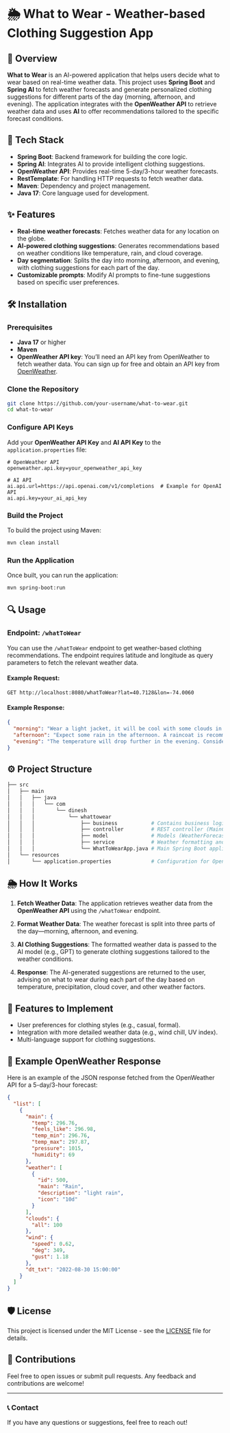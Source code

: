 # 🌦️ What to Wear - Weather-based Clothing Suggestion App

## 🚀 Overview
**What to Wear** is an AI-powered application that helps users decide what to wear based on real-time weather data. This project uses **Spring Boot** and **Spring AI** to fetch weather forecasts and generate personalized clothing suggestions for different parts of the day (morning, afternoon, and evening). The application integrates with the **OpenWeather API** to retrieve weather data and uses **AI** to offer recommendations tailored to the specific forecast conditions.

## 🔧 Tech Stack
- **Spring Boot**: Backend framework for building the core logic.
- **Spring AI**: Integrates AI to provide intelligent clothing suggestions.
- **OpenWeather API**: Provides real-time 5-day/3-hour weather forecasts.
- **RestTemplate**: For handling HTTP requests to fetch weather data.
- **Maven**: Dependency and project management.
- **Java 17**: Core language used for development.

## ✨ Features
- **Real-time weather forecasts**: Fetches weather data for any location on the globe.
- **AI-powered clothing suggestions**: Generates recommendations based on weather conditions like temperature, rain, and cloud coverage.
- **Day segmentation**: Splits the day into morning, afternoon, and evening, with clothing suggestions for each part of the day.
- **Customizable prompts**: Modify AI prompts to fine-tune suggestions based on specific user preferences.

## 🛠️ Installation

### Prerequisites
- **Java 17** or higher
- **Maven**
- **OpenWeather API key**: You’ll need an API key from OpenWeather to fetch weather data. You can sign up for free and obtain an API key from [OpenWeather](https://home.openweathermap.org/users/sign_up).

### Clone the Repository
```bash
git clone https://github.com/your-username/what-to-wear.git
cd what-to-wear
```

### Configure API Keys
Add your **OpenWeather API Key** and **AI API Key** to the `application.properties` file:

```properties
# OpenWeather API
openweather.api.key=your_openweather_api_key

# AI API
ai.api.url=https://api.openai.com/v1/completions  # Example for OpenAI API
ai.api.key=your_ai_api_key
```

### Build the Project
To build the project using Maven:
```bash
mvn clean install
```

### Run the Application
Once built, you can run the application:
```bash
mvn spring-boot:run
```

## 🔍 Usage

### Endpoint: `/whatToWear`

You can use the `/whatToWear` endpoint to get weather-based clothing recommendations. The endpoint requires latitude and longitude as query parameters to fetch the relevant weather data.

#### Example Request:
```
GET http://localhost:8080/whatToWear?lat=40.7128&lon=-74.0060
```

#### Example Response:
```json
{
  "morning": "Wear a light jacket, it will be cool with some clouds in the morning.",
  "afternoon": "Expect some rain in the afternoon. A raincoat is recommended.",
  "evening": "The temperature will drop further in the evening. Consider a warm sweater or jacket."
}
```

## ⚙️ Project Structure

```bash
├── src
│   ├── main
│   │   ├── java
│   │   │   └── com
│   │   │       └── dinesh
│   │   │           └── whattowear
│   │   │               ├── business           # Contains business logic (ClothingSuggestion)
│   │   │               ├── controller         # REST controller (MainController)
│   │   │               ├── model              # Models (WeatherForecast, WeatherResponse, etc.)
│   │   │               ├── service            # Weather formatting and API services
│   │   │               └── WhatToWearApp.java # Main Spring Boot application
│   └── resources
│       └── application.properties             # Configuration for OpenWeather and AI API keys
```

## 🌦️ How It Works

1. **Fetch Weather Data**: The application retrieves weather data from the **OpenWeather API** using the `/whatToWear` endpoint.
   
2. **Format Weather Data**: The weather forecast is split into three parts of the day—morning, afternoon, and evening.

3. **AI Clothing Suggestions**: The formatted weather data is passed to the AI model (e.g., GPT) to generate clothing suggestions tailored to the weather conditions.

4. **Response**: The AI-generated suggestions are returned to the user, advising on what to wear during each part of the day based on temperature, precipitation, cloud cover, and other weather factors.

## 🌟 Features to Implement
- User preferences for clothing styles (e.g., casual, formal).
- Integration with more detailed weather data (e.g., wind chill, UV index).
- Multi-language support for clothing suggestions.

## 📂 Example OpenWeather Response

Here is an example of the JSON response fetched from the OpenWeather API for a 5-day/3-hour forecast:

```json
{
  "list": [
    {
      "main": {
        "temp": 296.76,
        "feels_like": 296.98,
        "temp_min": 296.76,
        "temp_max": 297.87,
        "pressure": 1015,
        "humidity": 69
      },
      "weather": [
        {
          "id": 500,
          "main": "Rain",
          "description": "light rain",
          "icon": "10d"
        }
      ],
      "clouds": {
        "all": 100
      },
      "wind": {
        "speed": 0.62,
        "deg": 349,
        "gust": 1.18
      },
      "dt_txt": "2022-08-30 15:00:00"
    }
  ]
}
```

## 🛡️ License
This project is licensed under the MIT License - see the [LICENSE](LICENSE) file for details.

## 🤝 Contributions
Feel free to open issues or submit pull requests. Any feedback and contributions are welcome!

---

### 📞 Contact
If you have any questions or suggestions, feel free to reach out!
